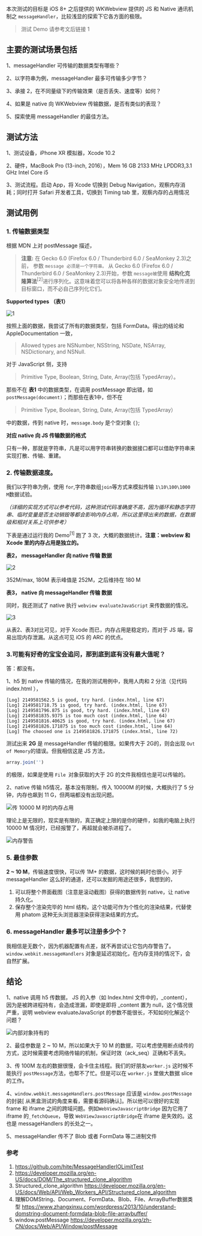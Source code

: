 本次测试的目标是 iOS 8+ 之后提供的 WKWebview 提供的 JS 和 Native 通讯机制之 `messageHandler`，比较浅显的探索下它各方面的极限。

> 测试 Demo 请参考文后链接 1

## 主要的测试场景包括

1、messageHandler 可传输的数据类型有哪些？

2、以字符串为例，messageHandler 最多可传输多少字节？

3、承接 2，在不同量级下的传输效果（是否丢失、速度等）如何？

4、如果是 native 向 WKWebview 传输数据，是否有类似的表现？

5、探索使用 messageHandler 的最佳方法。

## 测试方法

1、测试设备，iPhone XR 模拟器，Xcode 10.2

2、硬件，MacBook Pro (13-inch, 2016），Mem 16 GB 2133 MHz LPDDR3,3.1 GHz Intel Core i5

3、测试流程。启动 App，将 Xcode 切换到 Debug Navigation，观察内存消耗；同时打开 Safari 开发者工具，切换到 Timing tab 里，观察内存的占用情况

## 测试用例

### 1. 传输数据类型

根据 MDN 上对 postMessage 描述，

>**注意:** 在 Gecko 6.0 (Firefox 6.0 / Thunderbird 6.0 / SeaMonkey 2.3)之前， 参数 `message 必须是一个字符串。` 从 Gecko 6.0 (Firefox 6.0 / Thunderbird 6.0 / SeaMonkey 2.3)开始，参数 `message被`使用 **结构化克隆算法**<sup>[2]</sup>进行序列化。这意味着您可以将各种各样的数据对象安全地传递到目标窗口，而不必自己序列化它们。

**Supported types （表1）**

![1](http://)

按照上面的数据，我尝试了所有的数据类型，包括 FormData。得出的结论和 AppleDocumentation 一致，

> Allowed types are NSNumber, NSString, NSDate, NSArray, NSDictionary, and NSNull.

对于 JavaScript 侧，支持

> Primitive Type, Boolean, String, Date, Array(包括 TypedArray）。

那些不在 **表1** 中的数据类型，在调用 postMessage 即出错，如`postMessage(document)`；而那些在表1中，但不在

> Primitive Type, Boolean, String, Date, Array(包括 TypedArray）

中的数据，传到 native 时，`message.body` 是个空对象 `{}`;

**对应 native 向 JS 传输数据的格式**

只有一种，那就是字符串，凡是可以用字符串转换的数据接口都可以借助字符串来实现打散、传输、重建。

### 2. 传输数据速度。

我们以字符串为例，使用 `for`,字符串数组`join`等方式来模拟传输 `1\10\100\1000 M`数据试验。

*（详细的实现方式可以参考代码，这种测试代码准确度不高，因为循环和静态字符串、临时变量是否主动销毁等都会影响内存占用，所以这里得出来的数据，在数据级和相对关系上可供参考）*

下表是通过运行我的 Demo<sup>[1]</sup> 跑了 3 次，大概的数据统计。**注意：webview 和 Xcode 里的内存占用是独立的。**

**表2， messageHandler 向 native 传输 数据**

![2](http://)

352M/max, 180M  表示峰值是 252M，之后维持在 180 M

**表3， native 向 messageHandler 传输 数据**

同时，我还测试了 native 执行 `webview evaluateJavaScript` 来传数据的情况。

![3](http://)

从表2、表3对比可见，对于 Xcode 而已，内存占用是稳定的，而对于 JS 端，容易出现内存泄漏。从这点可见 iOS 的 ARC 的优点。

### 3.可能有好奇的宝宝会追问，那到底到底有没有最大值呢？

答：都没有。

1、h5 到 native 传输的情况，在我的测试用例中，我用人肉和 2 分法（见代码 index.html ），

```
[Log] 2149581562.5 is good, try hard. (index.html, line 67)
[Log] 2149581718.75 is good, try hard. (index.html, line 67)
[Log] 2149581796.875 is good, try hard. (index.html, line 67)
[Log] 2149581835.9375 is too much cost (index.html, line 64)
[Log] 2149581816.40625 is good, try hard. (index.html, line 67)
[Log] 2149581826.171875 is too much cost (index.html, line 64)
[Log] The choosed one is 2149581826.171875 (index.html, line 72)
```

测试出来 **2G** 是 messageHandler 传输的极限。如果传大于 2G的，则会出现 `Out of Memory`的错误。但我相信这是 JS 方法，

```javascript
array.join('')
```

的极限，如果是使用 `File `对象获取的大于 2G 的文件我相信也是可以传输的。

2、native 传输 h5情况，基本没有限制，传入 10000M 的时候，大概执行了 5 分钟，内存也飙到 11 G，但两端都没有出现问题。

![传 10000 M 时的内存占用](https://upload-images.jianshu.io/upload_images/277783-8a87eb8d947dacc4.png?imageMogr2/auto-orient/strip%7CimageView2/2/w/1240)

理论上是无限的，现实是有限的，真正确定上限的是你的硬件，如我的电脑上执行 10000 M 情况时，已经报警了，再超就会被杀进程了。

![内存警告](https://upload-images.jianshu.io/upload_images/277783-6cdbc42299cd2129.png?imageMogr2/auto-orient/strip%7CimageView2/2/w/1240)


### 5. 最佳参数

**2 ~ 10 M**，传输速度很快，可以传 1M+ 的数据，这时候的耗时也很小。对于 messageHandler 这么好的通道，还可以发掘的用途还很多，我想到的，

1. 可以将整个界面截图（注意是滚动截图）获得的数据传到 native，让 native 持久化。
2. 保存整个渲染完毕的 html 结构，这个功能可作为个性化的渲染结果，代替使用 phatom 这种无头浏览器渲染获得渲染结果的方式。

### 6. messageHandler 最多可以注册多少个？

我相信是无数个，因为机器配置有点差，就不再尝试让它包内存警告了。`window.webkit.messageHandlers` 对象是延迟初始化，在内存支持的情况下，会自然扩展。

## 结论

1、native 调用 h5 传数据， JS 的入参（如 Index.html 文件中的，_content），因为是被跨进程持有，会造成泄漏，即使是即将  _content 置为 null，这个情况很严重，说明 webview evaluateJavaScript 的参数不能很长，不知如何化解这个问题？

![内部对象持有的](https://upload-images.jianshu.io/upload_images/277783-cc2e7e082a4d7b57.png?imageMogr2/auto-orient/strip%7CimageView2/2/w/1240)

2、最佳参数是 2 ~ 10 M，所以如果大于 10 M 的数据，可以考虑使用断点续传的方式，这时候需要考虑网络传输的机制，保证时效（ack_seq）正确和不丢失。

3、传 100M 左右的数据很慢，会卡住主线程。我们的好朋友`worker.js` 这时候不能执行 `postMessage`方法，也帮不了忙。但是可以在 `worker.js` 里做大数据 slice 的工作。

4、`window.webkit.messageHandlers.postMessage` 应该是 `window.postMessage` 的封装[ 从黑盒测试的角度来看，需要看源码确认]。所以他可以很好的实现 frame 和 iframe 之间的跨域问题。例如`WebViewJavascriptBridge` 因为它用了 iframe 的`_fetchQueue`，导致 `WebViewJavascriptBridge`在 iframe 是失效的。这也是 messageHandlers 的长处之一。

5、messageHandler 传不了 Blob 或者 FormData 等二进制文件

### 参考

1. https://github.com/hite/MessageHandlerIOLimitTest
2. https://developer.mozilla.org/en-US/docs/DOM/The_structured_clone_algorithm
3. Structured_clone_algorithm
	https://developer.mozilla.org/en-US/docs/Web/API/Web_Workers_API/Structured_clone_algorithm
4. 理解DOMString、Document、FormData、Blob、File、ArrayBuffer数据类型
	https://www.zhangxinxu.com/wordpress/2013/10/understand-domstring-document-formdata-blob-file-arraybuffer/
5. window.postMessage
	https://developer.mozilla.org/zh-CN/docs/Web/API/Window/postMessage

